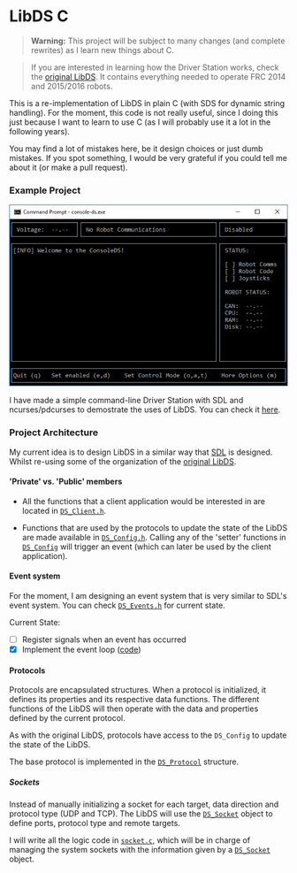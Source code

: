 # LibDS C

> **Warning:** This project will be subject to many changes (and complete rewrites) as I learn new things about C.

> If you are interested in learning how the Driver Station works, check the [original LibDS](https://github.com/frc-utilities/libds). It contains everything needed to operate FRC 2014 and 2015/2016 robots.

This is a re-implementation of LibDS in plain C (with SDS for dynamic string handling). For the moment, this code is not really useful, since I doing this just because I want to learn to use C (as I will probably use it a lot in the following years). 

You may find a lot of mistakes here, be it design choices or just dumb mistakes. If you spot something, I would be very grateful if you could tell me about it (or make a pull request).

### Example Project

![Image](example/screenshot.png)

I have made a simple command-line Driver Station with SDL and ncurses/pdcurses to demostrate the uses of LibDS. You can check it [here](example/).

### Project Architecture

My current idea is to design LibDS in a similar way that [SDL](http://libsdl.org) is designed. Whilst re-using some of the organization of the [original LibDS](https://github.com/frc-utilities/libds).

#### 'Private' vs. 'Public' members

- All the functions that a client application would be interested in are located in [`DS_Client.h`](https://github.com/FRC-Utilities/LibDS-C/blob/master/include/DS_Client.h). 

- Functions that are used by the protocols to update the state of the LibDS are made available in [`DS_Config.h`](https://github.com/FRC-Utilities/LibDS-C/blob/master/include/DS_Config.h). Calling any of the 'setter' functions in [`DS_Config`](https://github.com/FRC-Utilities/LibDS-C/blob/master/include/DS_Config.h) will trigger an event (which can later be used by the client application).

#### Event system

For the moment, I am designing an event system that is very similar to SDL's event system. You can check [`DS_Events.h`](https://github.com/FRC-Utilities/LibDS-C/blob/master/include/DS_Events.h) for current state.

Current State:

- [ ] Register signals when an event has occurred
- [x] Implement the event loop ([code](https://github.com/FRC-Utilities/LibDS-C/blob/master/src/events.c#L257))

#### Protocols

Protocols are encapsulated structures. When a protocol is initialized, it defines its properties and its respective data functions. The different functions of the LibDS will then operate with the data and properties defined by the current protocol.

As with the original LibDS, protocols have access to the `DS_Config` to update the state of the LibDS.

The base protocol is implemented in the [`DS_Protocol`](https://github.com/FRC-Utilities/LibDS-C/blob/master/include/DS_Objects.h#L42) structure.

##### Sockets

Instead of manually initializing a socket for each target, data direction and protocol type (UDP and TCP). The LibDS will use the [`DS_Socket`](https://github.com/FRC-Utilities/LibDS-C/blob/master/include/DS_Objects.h#L34) object to define ports, protocol type and remote targets. 

I will write all the logic code in [`socket.c`](https://github.com/FRC-Utilities/LibDS-C/blob/master/src/socket.c), which will be in charge of managing the system sockets with the information given by a [`DS_Socket`](https://github.com/FRC-Utilities/LibDS-C/blob/master/include/DS_Objects.h#L34) object.

